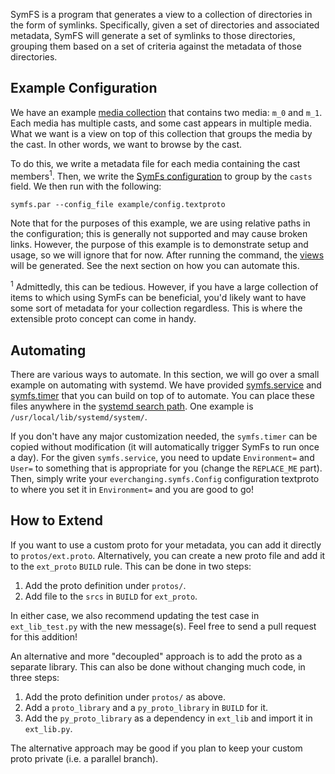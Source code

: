 
SymFS is a program that generates a view to a collection of directories in the
form of symlinks. Specifically, given a set of directories and associated
metadata, SymFS will generate a set of symlinks to those directories, grouping
them based on a set of criteria against the metadata of those directories.


## Example Configuration

We have an example [media collection](./example/media) that contains two media:
`m_0` and `m_1`. Each media has multiple casts, and some cast appears in
multiple media. What we want is a view on top of this collection that groups
the media by the cast. In other words, we want to browse by the cast.

To do this, we write a metadata file for each media containing the cast
members<sup>1</sup>. Then, we write the [SymFs
configuration](./example/config.textproto) to group by the `casts` field. We
then run with the following:

```
symfs.par --config_file example/config.textproto
```

Note that for the purposes of this example, we are using relative paths in the
configuration; this is generally not supported and may cause broken links.
However, the purpose of this example is to demonstrate setup and usage, so we
will ignore that for now. After running the command, the
[views](./example/views) will be generated. See the next section on how you can
automate this.

<sup>1</sup> Admittedly, this can be tedious. However, if you have a large
collection of items to which using SymFs can be beneficial, you'd likely want
to have some sort of metadata for your collection regardless. This is where the
extensible proto concept can come in handy.


## Automating

There are various ways to automate. In this section, we will go over a small
example on automating with systemd. We have provided
[symfs.service](./example/systemd/symfs.service) and
[symfs.timer](./example/systemd/symfs.timer) that you can build on top of to
automate.  You can place these files anywhere in the [systemd search
path](https://www.freedesktop.org/software/systemd/man/systemd.unit.html). One
example is `/usr/local/lib/systemd/system/`.

If you don't have any major customization needed, the `symfs.timer` can be
copied without modification (it will automatically trigger SymFs to run once a
day). For the given `symfs.service`, you need to update `Environment=` and
`User=` to something that is appropriate for you (change the `REPLACE_ME`
part). Then, simply write your `everchanging.symfs.Config` configuration
textproto to where you set it in `Environment=` and you are good to go!


## How to Extend

If you want to use a custom proto for your metadata, you can add it directly to
`protos/ext.proto`. Alternatively, you can create a new proto file and add it
to the `ext_proto` `BUILD` rule. This can be done in two steps:

1. Add the proto definition under `protos/`.
2. Add file to the `srcs` in `BUILD` for `ext_proto`.

In either case, we also recommend updating the test case in `ext_lib_test.py`
with the new message(s). Feel free to send a pull request for this addition!

An alternative and more "decoupled" approach is to add the proto as a separate
library. This can also be done without changing much code, in three steps:

1. Add the proto definition under `protos/` as above.
2. Add a `proto_library` and a `py_proto_library` in `BUILD` for it.
3. Add the `py_proto_library` as a dependency in `ext_lib` and import it in
   `ext_lib.py`.

The alternative approach may be good if you plan to keep your custom proto
private (i.e. a parallel branch).

